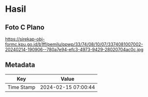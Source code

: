 # Hasil

## Foto C Plano

https://sirekap-obj-formc.kpu.go.id/b1ff/pemilu/ppwp/33/74/08/10/07/3374081007002-20240214-190906--780a7e94-efc3-4973-9429-28020704ac0c.jpg


## Metadata

| Key        | Value               |
| ---------- | ------------------- |
| Time Stamp | 2024-02-15 07:00:44 |



